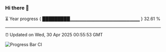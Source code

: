 ### Hi there 👋

⏳ Year progress { █████████▁▁▁▁▁▁▁▁▁▁▁▁▁▁▁▁▁▁▁▁▁ } 32.61 %

---

⏰ Updated on Wed, 30 Apr 2025 00:55:53 GMT

![Progress Bar CI](https://github.com/Shyam-Makwana/GitHub-Actions-Demo/workflows/Progress%20Bar%20CI/badge.svg)
